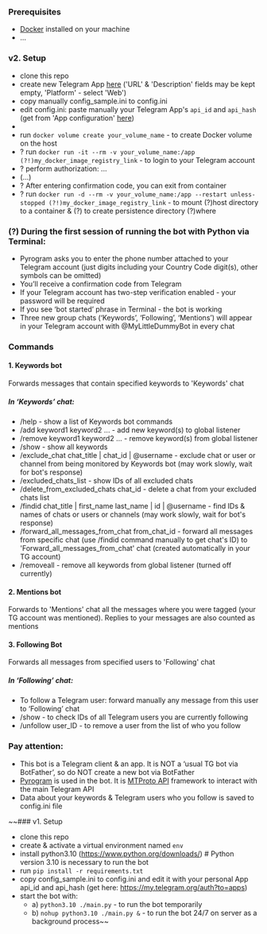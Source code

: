 ### Prerequisites
- [Docker](https://www.docker.com/) installed on your machine
- ... 

### v2. Setup
- clone this repo  
- create new Telegram App [here](https://my.telegram.org/auth?to=apps) ('URL' & 'Description' fields may be kept empty, 'Platform' - select 'Web') 
- copy manually config_sample.ini to config.ini
- edit config.ini: paste manually your Telegram App's `api_id` and `api_hash` (get from 'App configuration' [here](https://my.telegram.org/apps)) 
- 
- run `docker volume create your_volume_name` - to create Docker volume on the host 
- ? run `docker run -it --rm -v your_volume_name:/app (?!)my_docker_image_registry_link` - to login to your Telegram account
- ? perform authorization: ...   
- (...)
- ? After entering confirmation code, you can exit from container
- ? run `docker run -d --rm -v your_volume_name:/app --restart unless-stopped (?!)my_docker_image_registry_link` - to mount (?)host directory to a container & (?) to create persistence directory (?)where

### (?) During the first session of running the bot with Python via Terminal:
- Pyrogram asks you to enter the phone number attached to your Telegram account (just digits including your Country Code digit(s), other symbols can be omitted)
- You’ll receive a confirmation code from Telegram
- If your Telegram account has two-step verification enabled - your password will be required 
- If you see ‘bot started’ phrase in Terminal - the bot is working 
- Three new group chats (‘Keywords’, ‘Following’, ‘Mentions’) will appear in your Telegram account with @MyLittleDummyBot in every chat  

### Commands
#### 1. Keywords bot
Forwards messages that contain specified keywords to 'Keywords' chat  
##### In ‘Keywords’ chat:
- /help - show a list of Keywords bot commands
- /add keyword1 keyword2 ... - add new keyword(s) to global listener
- /remove keyword1 keyword2 ... - remove keyword(s) from global listener
- /show - show all keywords
- /exclude_chat chat_title | chat_id | @username - exclude chat or user or channel from being monitored by Keywords bot (may work slowly, wait for bot's response)
- /excluded_chats_list - show IDs of all excluded chats 
- /delete_from_excluded_chats chat_id - delete a chat from your excluded chats list
- /findid chat_title | first_name last_name | id | @username - find IDs & names of chats or users or channels (may work slowly, wait for bot's response) 
- /forward_all_messages_from_chat from_chat_id - forward all messages from specific chat (use /findid command manually to get chat's ID) to 'Forward_all_messages_from_chat' chat (created automatically in your TG account) 
- /removeall - remove all keywords from global listener (turned off currently)
#### 2. Mentions bot
Forwards to 'Mentions' chat all the messages where you were tagged (your TG account was mentioned). Replies to your messages are also counted as mentions 
#### 3. Following Bot
Forwards all messages from specified users to 'Following' chat  
##### In ‘Following’ chat:
- To follow a Telegram user: forward manually any message from this user to ‘Following’ chat
- /show - to check IDs of all Telegram users you are currently following
- /unfollow user_ID - to remove a user from the list of who you follow

### Pay attention:
- This bot is a Telegram client & an app. It is NOT a ‘usual TG bot via BotFather’, so do NOT create a new bot via BotFather 
- [Pyrogram](https://docs.pyrogram.org/) is used in the bot. It is [MTProto API](https://docs.pyrogram.org/topics/mtproto-vs-botapi) framework to interact with the main Telegram API 
- Data about your keywords & Telegram users who you follow is saved to config.ini file 


~~### v1. Setup
- clone this repo
- create & activate a virtual environment named `env`
- install python3.10 (https://www.python.org/downloads/) # Python version 3.10 is necessary to run the bot 
- run `pip install -r requirements.txt`
- copy config_sample.ini to config.ini and edit it with your personal App api_id and api_hash (get here: https://my.telegram.org/auth?to=apps)
- start the bot with:
  - a) `python3.10 ./main.py` - to run the bot temporarily 
  - b) `nohup python3.10 ./main.py &` - to run the bot 24/7 on server as a background process~~
